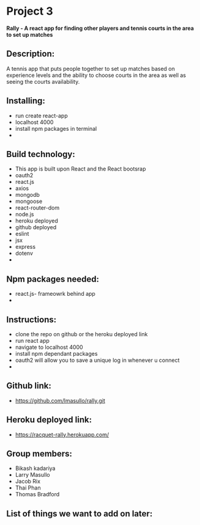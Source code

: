 # Project 3

**Rally - A react app for finding other players and tennis courts in the area to set up matches**

## Description:

A tennis app that puts people together to set up matches based on experience levels and the ability to choose courts in the area as well as seeing the courts availability.

## Installing:

* run create react-app
* localhost 4000
* install npm packages in terminal
* 


## Build technology:

* This app is built upon React and the React bootsrap
* oauth2
* react.js
* axios
* mongodb
* mongoose
* react-router-dom
* node.js
* heroku deployed
* github deployed
* eslint
* jsx
* express
* dotenv
*

## Npm packages needed:

* react.js- frameowrk behind app
* 

## Instructions:

* clone the repo on github or the heroku deployed link
* run react app
* navigate to localhost 4000
* install npm dependant packages
* oauth2 will allow you to save a unique log in whenever u connect
* 


## Github link:

* https://github.com/lmasullo/rally.git

## Heroku deployed link:

* https://racquet-rally.herokuapp.com/

## Group members:

* Bikash kadariya
* Larry Masullo
* Jacob Rix
* Thai Phan
* Thomas Bradford

## List of things we want to add on later:
